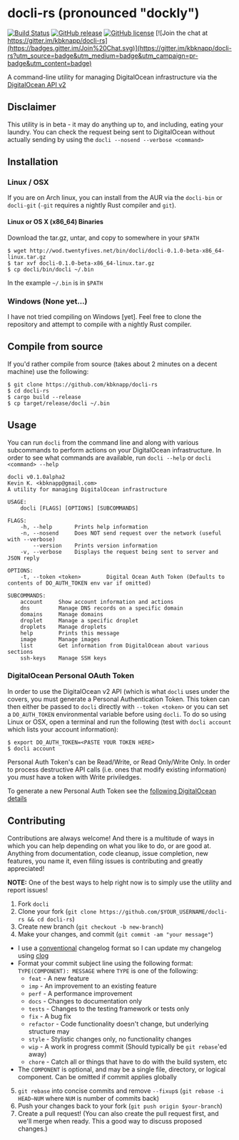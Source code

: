 # docli-rs (pronounced "dockly")

[![Build Status](https://travis-ci.org/kbknapp/docli-rs.svg?branch=master)](https://travis-ci.org/kbknapp/docli-rs) [![GitHub release](https://img.shields.io/github/release/kbknapp/docli-rs.svg)](https://github.com/kbknapp/docli-rs) [![GitHub license](https://img.shields.io/github/license/kbknapp/docli-rs.svg)](https://github.com/kbknapp/docli-rs/) [![Join the chat at https://gitter.im/kbknapp/docli-rs](https://badges.gitter.im/Join%20Chat.svg)](https://gitter.im/kbknapp/docli-rs?utm_source=badge&utm_medium=badge&utm_campaign=pr-badge&utm_content=badge)

A command-line utility for managing DigitalOcean infrastructure via the [DigitalOcean API v2](https://developers.digitalocean.com/documentation/) 

## Disclaimer
This utility is in beta - it may do anything up to, and including, eating your laundry. You can check the request being sent to DigitalOcean without actually sending by using the `docli --nosend --verbose <command>`

## Installation

### Linux / OSX

If you are on Arch linux, you can install from the AUR via the `docli-bin` or `docli-git` (`-git` requires a nightly Rust compiler and `git`). 

#### Linux or OS X (x86_64) Binaries

Download the tar.gz, untar, and copy to somewhere in your `$PATH`

```
$ wget http://wod.twentyfives.net/bin/docli/docli-0.1.0-beta-x86_64-linux.tar.gz
$ tar xvf docli-0.1.0-beta-x86_64-linux.tar.gz
$ cp docli/bin/docli ~/.bin
```
In the example `~/.bin` is in `$PATH`

### Windows (None yet...)

I have not tried compiling on Windows [yet]. Feel free to clone the repository and attempt to compile with a nightly Rust compiler.

## Compile from source

If you'd rather compile from source (takes about 2 minutes on a decent machine) use the following:

```
$ git clone https://github.com/kbknapp/docli-rs
$ cd docli-rs
$ cargo build --release
$ cp target/release/docli ~/.bin
```

## Usage

You can run `docli` from the command line and along with various subcommands to perform actions on your DigitalOcean infrastructure. In order to see what commands are available, run `docli --help` or `docli <command> --help`

```
docli v0.1.0alpha2
Kevin K. <kbknapp@gmail.com>
A utility for managing DigitalOcean infrastructure

USAGE:
    docli [FLAGS] [OPTIONS] [SUBCOMMANDS]

FLAGS:
    -h, --help       Prints help information
    -n, --nosend     Does NOT send request over the network (useful with --verbose)
        --version    Prints version information
    -v, --verbose    Displays the request being sent to server and JSON reply

OPTIONS:
    -t, --token <token>        Digital Ocean Auth Token (Defaults to contents of DO_AUTH_TOKEN env var if omitted)

SUBCOMMANDS:
    account     Show account information and actions
    dns         Manage DNS records on a specific domain
    domains     Manage domains
    droplet     Manage a specific droplet
    droplets    Manage droplets
    help        Prints this message
    image       Manage images
    list        Get information from DigitalOcean about various sections
    ssh-keys    Manage SSH keys
```

### DigitalOcean Personal OAuth Token

In order to use the DigitalOcean v2 API (which is what `docli` uses under the covers, you must generate a Personal Authentication Token. This token can then either be passed to `docli` directly with `--token <token>` or you can set a `DO_AUTH_TOKEN` environmental variable before using `docli`. To do so using Linux or OSX, open a terminal and run the following (test with `docli account` which lists your account information):

```
$ export DO_AUTH_TOKEN=<PASTE YOUR TOKEN HERE>
$ docli account
```

Personal Auth Token's can be Read/Write, or Read Only/Write Only. In order to process destructive API calls (i.e. ones that modify existing information) you *must* have a token with Write priviledges.

To generate a new Personal Auth Token see the [following DigitalOcean details](https://developers.digitalocean.com/documentation/v2/#authentication)

## Contributing

Contributions are always welcome! And there is a multitude of ways in which you can help depending on what you like to do, or are good at. Anything from documentation, code cleanup, issue completion, new features, you name it, even filing issues is contributing and greatly appreciated!

**NOTE:** One of the best ways to help right now is to simply use the utility and report issues!

1. Fork `docli`
2. Clone your fork (`git clone https://github.com/$YOUR_USERNAME/docli-rs && cd docli-rs`)
3. Create new branch (`git checkout -b new-branch`)
4. Make your changes, and commit (`git commit -am "your message"`)
 * I use a [conventional](https://github.com/ajoslin/conventional-changelog/blob/master/CONVENTIONS.md) changelog format so I can update my changelog using [clog](https://github.com/thoughtram/clog)
 * Format your commit subject line using the following format: `TYPE(COMPONENT): MESSAGE` where `TYPE` is one of the following:
    - `feat` - A new feature
    - `imp` - An improvement to an existing feature
    - `perf` - A performance improvement
    - `docs` - Changes to documentation only
    - `tests` - Changes to the testing framework or tests only
    - `fix` - A bug fix
    - `refactor` - Code functionality doesn't change, but underlying structure may
    - `style` - Stylistic changes only, no functionality changes
    - `wip` - A work in progress commit (Should typically be `git rebase`'ed away)
    - `chore` - Catch all or things that have to do with the build system, etc
 * The `COMPONENT` is optional, and may be a single file, directory, or logical component. Can be omitted if commit applies globally
5. `git rebase` into concise commits and remove `--fixup`s (`git rebase -i HEAD~NUM` where `NUM` is number of commits back)
6. Push your changes back to your fork (`git push origin $your-branch`)
7. Create a pull request! (You can also create the pull request first, and we'll merge when ready. This a good way to discuss proposed changes.)
